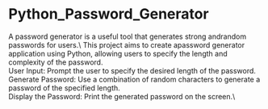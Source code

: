 # Python_Password_Generator
A password generator is a useful tool that generates strong andrandom passwords for users.\ 
This project aims to create apassword generator application using Python, allowing users to specify the length and complexity of the password.\
 User Input: Prompt the user to specify the desired length of the password.\
 Generate Password: Use a combination of random characters to generate a password of the specified length.\
 Display the Password: Print the generated password on the screen.\
